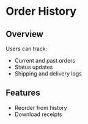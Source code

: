 # Order History

## Overview
Users can track:
- Current and past orders
- Status updates
- Shipping and delivery logs

## Features
- Reorder from history
- Download receipts
